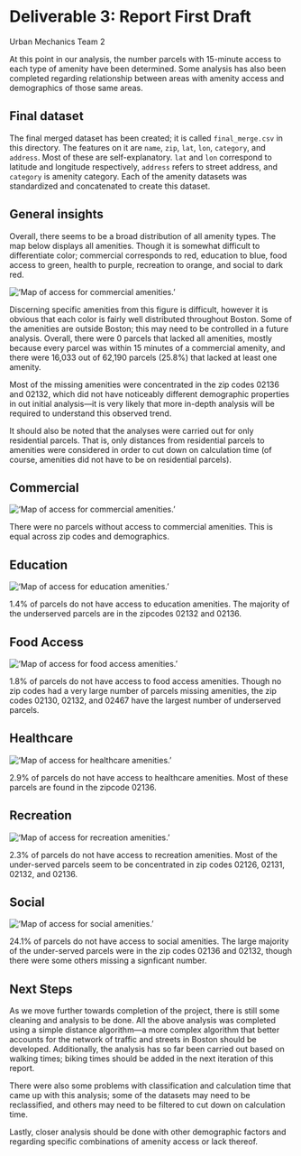 Deliverable 3: Report First Draft
================
Urban Mechanics Team 2

At this point in our analysis, the number parcels with 15-minute access
to each type of amenity have been determined. Some analysis has also
been completed regarding relationship between areas with amenity access
and demographics of those same areas.

## Final dataset

The final merged dataset has been created; it is called
`final_merge.csv` in this directory. The features on it are `name`,
`zip`, `lat`, `lon`, `category`, and `address`. Most of these are
self-explanatory. `lat` and `lon` correspond to latitude and longitude
respectively, `address` refers to street address, and `category` is
amenity category. Each of the amenity datasets was standardized and
concatenated to create this dataset.

## General insights

Overall, there seems to be a broad distribution of all amenity types.
The map below displays all amenities. Though it is somewhat difficult to
differentiate color; commercial corresponds to red, education to blue,
food access to green, health to purple, recreation to orange, and social
to dark red.

![‘Map of access for commercial amenities.’](figures/base.png)

Discerning specific amenities from this figure is difficult, however it
is obvious that each color is fairly well distributed throughout Boston.
Some of the amenities are outside Boston; this may need to be controlled
in a future analysis. Overall, there were 0 parcels that lacked all
amenities, mostly because every parcel was within 15 minutes of a
commercial amenity, and there were 16,033 out of 62,190 parcels (25.8%)
that lacked at least one amenity.

Most of the missing amenities were concentrated in the zip codes 02136
and 02132, which did not have noticeably different demographic
properties in out initial analysis—it is very likely that more in-depth
analysis will be required to understand this observed trend.

It should also be noted that the analyses were carried out for only
residential parcels. That is, only distances from residential parcels to
amenities were considered in order to cut down on calculation time (of
course, amenities did not have to be on residential parcels).

## Commercial

![‘Map of access for commercial amenities.’](figures/commercial.png)

There were no parcels without access to commercial amenities. This is
equal across zip codes and demographics.

## Education

![‘Map of access for education amenities.’](figures/education.png)

1.4% of parcels do not have access to education amenities. The majority
of the underserved parcels are in the zipcodes 02132 and 02136.

## Food Access

![‘Map of access for food access amenities.’](figures/food.png)

1.8% of parcels do not have access to food access amenities. Though no
zip codes had a very large number of parcels missing amenities, the zip
codes 02130, 02132, and 02467 have the largest number of underserved
parcels.

## Healthcare

![‘Map of access for healthcare amenities.’](figures/health.png)

2.9% of parcels do not have access to healthcare amenities. Most of
these parcels are found in the zipcode 02136.

## Recreation

![‘Map of access for recreation amenities.’](figures/recreation.png)

2.3% of parcels do not have access to recreation amenities. Most of the
under-served parcels seem to be concentrated in zip codes 02126, 02131,
02132, and 02136.

## Social

![‘Map of access for social amenities.’](figures/social.png)

24.1% of parcels do not have access to social amenities. The large
majority of the under-served parcels were in the zip codes 02136 and
02132, though there were some others missing a signficant number.

## Next Steps

As we move further towards completion of the project, there is still
some cleaning and analysis to be done. All the above analysis was
completed using a simple distance algorithm—a more complex algorithm
that better accounts for the network of traffic and streets in Boston
should be developed. Additionally, the analysis has so far been carried
out based on walking times; biking times should be added in the next
iteration of this report.

There were also some problems with classification and calculation time
that came up with this analysis; some of the datasets may need to be
reclassified, and others may need to be filtered to cut down on
calculation time.

Lastly, closer analysis should be done with other demographic factors
and regarding specific combinations of amenity access or lack thereof.
